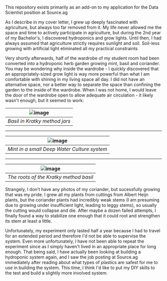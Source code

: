 This repository exists primarily as an add-on to my application for the Data Scientist position at Source.ag

As I describe in my cover letter, I grew up deeply fascinated with agriculture, but always too far removed from it. My life never allowed me the space and time to actively participate in agriculture, but during the 2nd year of my Bachelor's, I discovered hydroponics and grow lights. Until then, I had always assumed that agriculture strictly requires sunlight and soil. Soil-less growing with artificial light eliminated all my practical constraints

Very shortly afterwards, half of the wardrobe of my student room had been converted into a hydroponic herb garden growing mint, basil and coriander. You may be wondering why inside the wardrobe - I quickly discovered that an appropriately-sized grow light is way more powerful than what I am comfortable with shining in my living space all day. I did not have an alternative space, nor a better way to separate the space than confining the garden to the inside of the wardrobe. When I was not home, I would leave the door of the wardrobe open to allow adequate air circulation - it likely wasn't enough, but it seemed to work:

| ![image](https://user-images.githubusercontent.com/962953/219065489-eb2e4ab3-6d5c-4d32-8473-68b270bb99f6.png) | 
|:--:| 
| *Basil in Kratky method jars* |

---

| ![image](https://user-images.githubusercontent.com/962953/219065539-384e4eca-b6f9-4d10-82c9-e35dfde41d8f.png) | 
|:--:| 
| *Mint in a small Deep Water Culture system* |

---

| ![image](https://user-images.githubusercontent.com/962953/219065652-8c16c9c9-1970-43b4-8349-e96335de945f.png) | 
|:--:| 
| *The roots of the Kratky method basil* |

Strangely, I don't have any photos of my coriander, but sucessfully growing that was my pride. I grew all my plants from cuttings from Albert Heijn plants, but the coriander plants had incredibly weak stems (I am presuming due to growing under insufficient light, leading to leggy stems), so usually the cutting would collapse and die. After maybe a dozen failed attempts, I finally found a way to stabilize one enough that it could root and strengthen its stem at least a little.

Unfortunately, my experiment only lasted half a year because I had to travel for an extended period and therefore I'd not be able to supervise the system. Even more unfortunately, I have not been able to repeat the experiment since as I simply haven't lived in an appropriate place for long enough. That being said, I have actually been looking at building a hydroponic system again, and I saw the job posting at Source.ag immediately after reading about what types of plastics are safest for me to use in building the system. This time, I think I'd like to put my DIY skills to the test and build a slightly more involved system.
